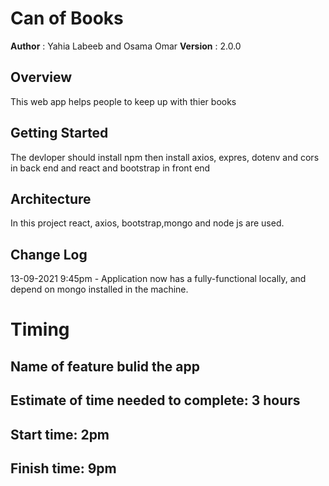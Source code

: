 
# Can of Books

**Author** : Yahia Labeeb and Osama Omar
**Version** : 2.0.0

## Overview

This web app helps people to keep up with thier books  

## Getting Started

The devloper should install npm then install axios, expres, dotenv and cors in back end and react and bootstrap in front end

## Architecture

In this project react, axios, bootstrap,mongo and node js are used.

## Change Log

13-09-2021 9:45pm - Application now has a fully-functional locally, and depend on mongo installed in the machine.

# Timing

## Name of feature bulid the app

## Estimate of time needed to complete: 3 hours

## Start time: 2pm

## Finish time: 9pm
